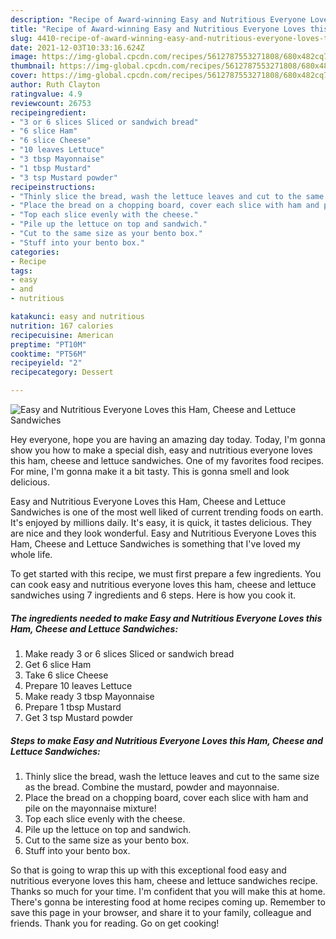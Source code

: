 ```yaml
---
description: "Recipe of Award-winning Easy and Nutritious Everyone Loves this Ham, Cheese and Lettuce Sandwiches"
title: "Recipe of Award-winning Easy and Nutritious Everyone Loves this Ham, Cheese and Lettuce Sandwiches"
slug: 4410-recipe-of-award-winning-easy-and-nutritious-everyone-loves-this-ham-cheese-and-lettuce-sandwiches
date: 2021-12-03T10:33:16.624Z
image: https://img-global.cpcdn.com/recipes/5612787553271808/680x482cq70/easy-and-nutritious-everyone-loves-this-ham-cheese-and-lettuce-sandwiches-recipe-main-photo.jpg
thumbnail: https://img-global.cpcdn.com/recipes/5612787553271808/680x482cq70/easy-and-nutritious-everyone-loves-this-ham-cheese-and-lettuce-sandwiches-recipe-main-photo.jpg
cover: https://img-global.cpcdn.com/recipes/5612787553271808/680x482cq70/easy-and-nutritious-everyone-loves-this-ham-cheese-and-lettuce-sandwiches-recipe-main-photo.jpg
author: Ruth Clayton
ratingvalue: 4.9
reviewcount: 26753
recipeingredient:
- "3 or 6 slices Sliced or sandwich bread"
- "6 slice Ham"
- "6 slice Cheese"
- "10 leaves Lettuce"
- "3 tbsp Mayonnaise"
- "1 tbsp Mustard"
- "3 tsp Mustard powder"
recipeinstructions:
- "Thinly slice the bread, wash the lettuce leaves and cut to the same size as the bread. Combine the mustard, powder and mayonnaise."
- "Place the bread on a chopping board, cover each slice with ham and pile on the mayonnaise mixture!"
- "Top each slice evenly with the cheese."
- "Pile up the lettuce on top and sandwich."
- "Cut to the same size as your bento box."
- "Stuff into your bento box."
categories:
- Recipe
tags:
- easy
- and
- nutritious

katakunci: easy and nutritious 
nutrition: 167 calories
recipecuisine: American
preptime: "PT10M"
cooktime: "PT56M"
recipeyield: "2"
recipecategory: Dessert

---
```



![Easy and Nutritious Everyone Loves this Ham, Cheese and Lettuce Sandwiches](https://img-global.cpcdn.com/recipes/5612787553271808/680x482cq70/easy-and-nutritious-everyone-loves-this-ham-cheese-and-lettuce-sandwiches-recipe-main-photo.jpg)

Hey everyone, hope you are having an amazing day today. Today, I'm gonna show you how to make a special dish, easy and nutritious everyone loves this ham, cheese and lettuce sandwiches. One of my favorites food recipes. For mine, I'm gonna make it a bit tasty. This is gonna smell and look delicious.

Easy and Nutritious Everyone Loves this Ham, Cheese and Lettuce Sandwiches is one of the most well liked of current trending foods on earth. It's enjoyed by millions daily. It's easy, it is quick, it tastes delicious. They are nice and they look wonderful. Easy and Nutritious Everyone Loves this Ham, Cheese and Lettuce Sandwiches is something that I've loved my whole life.




To get started with this recipe, we must first prepare a few ingredients. You can cook easy and nutritious everyone loves this ham, cheese and lettuce sandwiches using 7 ingredients and 6 steps. Here is how you cook it.

<!--inarticleads1-->

##### The ingredients needed to make Easy and Nutritious Everyone Loves this Ham, Cheese and Lettuce Sandwiches:

1. Make ready 3 or 6 slices Sliced or sandwich bread
1. Get 6 slice Ham
1. Take 6 slice Cheese
1. Prepare 10 leaves Lettuce
1. Make ready 3 tbsp Mayonnaise
1. Prepare 1 tbsp Mustard
1. Get 3 tsp Mustard powder




<!--inarticleads2-->

##### Steps to make Easy and Nutritious Everyone Loves this Ham, Cheese and Lettuce Sandwiches:

1. Thinly slice the bread, wash the lettuce leaves and cut to the same size as the bread. Combine the mustard, powder and mayonnaise.
1. Place the bread on a chopping board, cover each slice with ham and pile on the mayonnaise mixture!
1. Top each slice evenly with the cheese.
1. Pile up the lettuce on top and sandwich.
1. Cut to the same size as your bento box.
1. Stuff into your bento box.




So that is going to wrap this up with this exceptional food easy and nutritious everyone loves this ham, cheese and lettuce sandwiches recipe. Thanks so much for your time. I'm confident that you will make this at home. There's gonna be interesting food at home recipes coming up. Remember to save this page in your browser, and share it to your family, colleague and friends. Thank you for reading. Go on get cooking!
